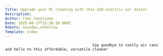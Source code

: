 ```yaml
---
Title: Upgrade your PC cleaning with this $28 electric air duster
Description: 
Author: Timi Cantisano
Date: 2025-08-17T15:36:10.000Z
Robots: noindex,nofollow
Template: index
---
```


                                            Say goodbye to costly air cans and hello to this affordable, versatile cleaner
                                        